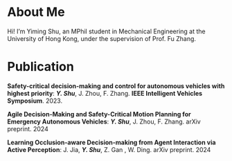 About Me
======
Hi! I’m Yiming Shu, an MPhil student in Mechanical Engineering at the University of Hong Kong, under the supervision of Prof. Fu Zhang.

# Publication

**Safety-critical decision-making and control for autonomous vehicles with highest priority**:  ***Y. Shu***,  J. Zhou, F. Zhang.  **IEEE Intelligent Vehicles Symposium**. 2023.

**Agile Decision-Making and Safety-Critical Motion Planning for Emergency Autonomous Vehicles**:  ***Y. Shu***,  J. Zhou, F. Zhang.  arXiv preprint. 2024

**Learning Occlusion-aware Decision-making from Agent Interaction via Active Perception**: J. Jia, ***Y. Shu***,  Z. Gan , W. Ding.  arXiv preprint. 2024

